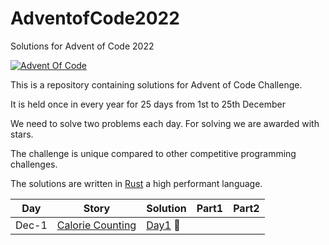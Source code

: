 # AdventofCode2022
Solutions for Advent of Code 2022

[![Advent Of Code](https://miro.medium.com/max/1200/1*XtCMwEXZe2VcH-jfcHwCBQ.jpeg)](https://adventofcode.com/)

This is a repository containing solutions for Advent of Code Challenge. 

It is held once in every year for 25 days from 1st to 25th December 

We need to solve two problems each day. For solving we are awarded with stars.

The challenge is unique compared to other competitive programming challenges.

The solutions are written in [Rust](https://www.rust-lang.org/) a high performant language.

| Day | Story | Solution | Part1 | Part2 |
| --- | --- | --- | --- | --- |
| Dec-1 | [Calorie Counting](https://adventofcode.com/2021/day/1) | [Day1](./src/day1) 🚢 |  |  | 

